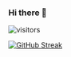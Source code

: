 ### Hi there 👋

![visitors](https://visitor-badge.glitch.me/badge?page_id=page.id)

[![GitHub Streak](https://github-readme-streak-stats.herokuapp.com?user=faizee-f&theme=dark&date_format=j%20M%5B%20Y%5D&border=DDDDDD&stroke=DDADAD)](https://git.io/streak-stats)
<!--
**faizee-f/faizee-f** is a ✨ _special_ ✨ repository because its `README.md` (this file) appears on your GitHub profile.

Here are some ideas to get you started:

- 🔭 I’m currently working on ...
- 🌱 I’m currently learning ...
- 👯 I’m looking to collaborate on ...
- 🤔 I’m looking for help with ...
- 💬 Ask me about ...
- 📫 How to reach me: ...
- 😄 Pronouns: ...
- ⚡ Fun fact: ...
-->
